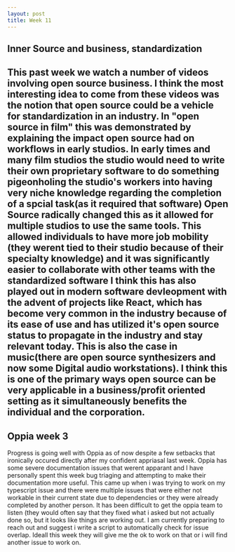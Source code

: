 ```yaml
---
layout: post
title: Week 11 
---
```


<h2> Inner Source and business, standardization <h2>

<p> This past week we watch a number of videos involving open source business. I think the most interesting idea to come from these videos was the notion that open source could be a vehicle
for standardization in an industry. In "open source in film" this was demonstrated by explaining the impact open source had on workflows in early studios. In early times and many 
film studios the studio would need to write their own proprietary software to do something pigeonholing the studio's workers into having very niche knowledge regarding the completion of a spcial task(as it required that software)
Open Source radically changed this as it allowed for multiple studios to use the same tools. This allowed individuals to have more job mobility (they werent tied to their studio because of their specialty knowledge) and it was significantly easier to collaborate with other teams with the standardized software
I think this has also played out in modern software devleopment with the advent of projects like React, which has become very common in the industry because of its ease of use and has utilized it's open source status to propagate in the industry and stay relevant today.
This is also the case in music(there are open source synthesizers and now some Digital audio workstations). I think this is one of the primary ways open source can be very applicable in a business/profit oriented setting as it simultaneously benefits the individual and the corporation. 
</p>

<h2> Oppia week 3 </h2>

<p> Progress is going well with Oppia as of now despite a few setbacks that ironically occured directly after my confident appriasal last week. Oppia has some severe documentation issues that werent apparant and I have personally spent this week bug triaging and attempting to make their documentation more useful.
This came up when i was trying to work on my typescript issue and there were multiple issues that were either not workable in their current state due to dependencies or they were already completed by another person. It has been difficult to get the oppia team to listen (they would often say that they fixed what i asked but not actually done so, 
but it looks like things are working out. I am currently preparing to reach out and suggest i write a script to automatically check for issue overlap. Ideall this week they will give me the ok to work on that or i will find another issue to work on. 
</p>

